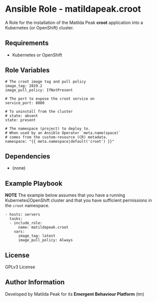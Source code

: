 Ansible Role - matildapeak.croot
================================

A Role for the installation of the Matilda Peak **croot** application into a
Kubernetes (or OpenShift) cluster.

Requirements
------------

-   Kubernetes or OpenShift 

Role Variables
--------------

    # The croot image tag and pull policy
    image_tag: 2019.2
    image_pull_policy: IfNotPresent

    # The port to expose the croot service on
    service_port: 8080

    # To uninstall from the cluster
    # state: absent
    state: present

    # The namespace (project) to deploy to.
    # When used by an Ansible Operator `meta.name(space)`
    # comes from the custom-resource (CR) metadata.
    namespace: "{{ meta.namespace|default('croot') }}"

Dependencies
------------

-   (none)

Example Playbook
----------------

**NOTE** The example below assumes that you have a running Kubernetes|OpenShift
cluster and that you have sufficient permissions in the `croot` namespace.

    - hosts: servers
      tasks:
      - include_role:
          name: matildapeak.croot
        vars:
          image_tag: latest
          image_pull_policy: Always

License
-------

GPLv3 License

Author Information
------------------

Developed by Matilda Peak for its **Emergent Behaviour Platform** (tm)
